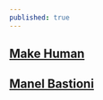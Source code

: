 ```yaml
---
published: true
---
```

## [Make Human](http://www.makehuman.org/)

## [Manel Bastioni](http://www.manuelbastioni.com/)
